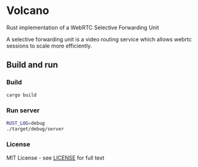 # Volcano

Rust implementation of a WebRTC Selective Forwarding Unit

A selective forwarding unit is a video routing service which allows webrtc sessions to scale more efficiently. 

## Build and run

### Build
```sh
cargo build
```

### Run server
```sh
RUST_LOG=debug
./target/debug/server
```

### License

MIT License - see [LICENSE](LICENSE) for full text